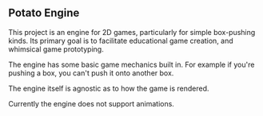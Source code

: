 ## Potato Engine

This project is an engine for 2D games, particularly for simple box-pushing kinds. Its primary goal is to facilitate educational game creation, and whimsical game prototyping.

The engine has some basic game mechanics built in. For example if you're pushing a box, you can't push it onto another box.

The engine itself is agnostic as to how the game is rendered.

Currently the engine does not support animations.
